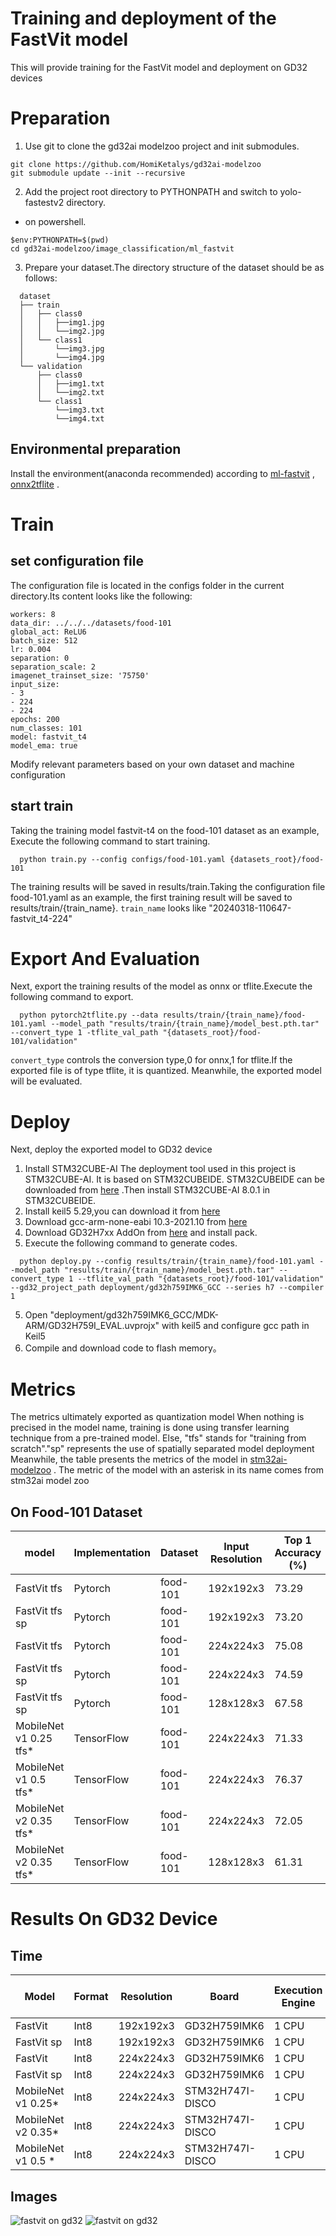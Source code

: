 

# Training and deployment of the FastVit model

This will provide training for the FastVit model and deployment on GD32 devices

# Preparation

 1. Use git to clone the gd32ai modelzoo project and init submodules.
```
git clone https://github.com/HomiKetalys/gd32ai-modelzoo
git submodule update --init --recursive
```
 2. Add the project root directory to PYTHONPATH and switch to yolo-fastestv2 directory.
 - on powershell.
```
$env:PYTHONPATH=$(pwd)
cd gd32ai-modelzoo/image_classification/ml_fastvit
```

 3. Prepare your dataset.The directory structure of the dataset should be as follows:
```
  dataset
  ├── train
  │   ├── class0
  │   │   ├──img1.jpg
  │   │   └──img2.jpg
  │   └── class1
  │       └──img3.jpg
  │       └──img4.jpg
  └── validation
      ├── class0
      │   ├──img1.txt
      │   └──img2.txt
      └── class1
          └──img3.txt
          └──img4.txt
```
 ## Environmental preparation
 Install the environment(anaconda recommended) according to [ml-fastvit](https://github.com/apple/ml-fastvit/tree/main) , [onnx2tflite](https://github.com/MPolaris/onnx2tflite) .
 # Train
 ## set configuration file
 The configuration file is located in the configs folder in the current directory.Its content looks like the following:
```
workers: 8
data_dir: ../../../datasets/food-101
global_act: ReLU6
batch_size: 512
lr: 0.004
separation: 0
separation_scale: 2
imagenet_trainset_size: '75750'
input_size:
- 3
- 224
- 224
epochs: 200
num_classes: 101
model: fastvit_t4
model_ema: true
```
Modify relevant parameters based on your own dataset and machine configuration
   ## start train
Taking the training model fastvit-t4 on the food-101 dataset as an example, Execute the following command to start training.
```
  python train.py --config configs/food-101.yaml {datasets_root}/food-101
```
  The training results will be saved in results/train.Taking the configuration file food-101.yaml as an example, the first training result will be saved to results/train/{train_name}.
  `train_name` looks like "20240318-110647-fastvit_t4-224"
 # Export And Evaluation
 Next, export the training results of the model as onnx or tflite.Execute the following command to export.
```
  python pytorch2tflite.py --data results/train/{train_name}/food-101.yaml --model_path "results/train/{train_name}/model_best.pth.tar" --convert_type 1 -tflite_val_path "{datasets_root}/food-101/validation"
```
  `convert_type` controls the conversion type,0 for onnx,1 for tflite.If the exported file is of type tflite, it is quantized.
  Meanwhile, the exported model will be evaluated.
  # Deploy
  Next, deploy the exported model to GD32 device
  1. Install STM32CUBE-AI
  The deployment tool used in this project is STM32CUBE-AI. It is based on STM32CUBEIDE. STM32CUBEIDE can be downloaded from [here](https://www.st.com/content/st_com/zh/stm32cubeide.html) .Then install STM32CUBE-AI 8.0.1 in STM32CUBEIDE.
  2. Install keil5 5.29,you can download it from [here](https://www.keil.com/update/rvmdk.asp)
  3. Download gcc-arm-none-eabi 10.3-2021.10 from [here](https://developer.arm.com/downloads/-/gnu-rm) 
  4. Download GD32H7xx AddOn from [here](https://www.gd32mcu.com/cn/download?kw=GD32H7) and install pack.
  5. Execute the following command to generate codes.
```
  python deploy.py --config results/train/{train_name}/food-101.yaml --model_path "results/train/{train_name}/model_best.pth.tar" --convert_type 1 --tflite_val_path "{datasets_root}/food-101/validation" --gd32_project_path deployment/gd32h759IMK6_GCC --series h7 --compiler 1
```
5.  Open "deployment/gd32h759IMK6_GCC/MDK-ARM/GD32H759I_EVAL.uvprojx" with keil5 and configure gcc path in Keil5
6.  Compile and download code to flash memory。
# Metrics
The metrics ultimately exported as quantization model
When nothing is precised in the model name, training is done using transfer learning technique from a pre-trained model. 
Else, "tfs" stands for "training from scratch"."sp" represents the use of spatially separated model deployment
Meanwhile, the table presents the metrics of the model in [stm32ai-modelzoo](https://github.com/STMicroelectronics/stm32ai-modelzoo/blob/main/object_detection/pretrained_models/README.md) .
The metric of the model with an asterisk in its name comes from stm32ai model zoo
## On Food-101 Dataset

| model                  | Implementation | Dataset  | Input Resolution | Top 1 Accuracy (%) | MACCs (M) | Activation RAM (KiB) | Weights Flash (KiB) | STM32Cube.AI version |
|------------------------|----------------|----------|------------------|--------------------|-----------|----------------------|---------------------|----------------------|
| FastVit tfs            | Pytorch        | food-101 | 192x192x3        | 73.29              | 39.89     | 255.32               | 371.82              | 8.0.1                |
| FastVit tfs sp         | Pytorch        | food-101 | 192x192x3        | 73.20              | 39.89     | 73.38                | 397.54              | 8.0.1                |
| FastVit tfs            | Pytorch        | food-101 | 224x224x3        | 75.08              | 54.27     | 335.38               | 371.82              | 8.0.1                |
| FastVit tfs sp         | Pytorch        | food-101 | 224x224x3        | 74.59              | 54.27     | 91.62                | 397.54              | 8.0.1                |
| FastVit tfs sp         | Pytorch        | food-101 | 128x128x3        | 67.58              | 17.76     | 51.96                | 397.54              | 8.0.1                |
| MobileNet v1 0.25 tfs* | TensorFlow     | food-101 | 224x224x3        | 71.33              | 41.10     | 202.33               | 223.32              | 8.1.0                |
| MobileNet v1 0.5 tfs*  | TensorFlow     | food-101 | 224x224x3        | 76.37              | 149.37    | 404.66               | 860.99              | 8.1.0                |
| MobileNet v2 0.35 tfs* | TensorFlow     | food-101 | 224x224x3        | 72.05              | 58.59     | 686.50               | 527.24              | 8.1.0                |
| MobileNet v2 0.35 tfs* | TensorFlow     | food-101 | 128x128x3        | 61.31              | 19.224    | 225.17               | 527.24              | 8.1.0                |

# Results On GD32 Device
## Time
| Model              | Format | Resolution | Board            | Execution Engine | Frequency | Inference time (ms) | STM32Cube.AI version |
|--------------------|--------|------------|------------------|------------------|-----------|---------------------|----------------------|
| FastVit            | Int8   | 192x192x3  | GD32H759IMK6     | 1 CPU            | 600 MHz   | 177 ms              | 8.0.1                |
| FastVit sp         | Int8   | 192x192x3  | GD32H759IMK6     | 1 CPU            | 600 MHz   | 186 ms              | 8.0.1                |
| FastVit            | Int8   | 224x224x3  | GD32H759IMK6     | 1 CPU            | 600 MHz   | 236 ms              | 8.0.1                |
| FastVit sp         | Int8   | 224x224x3  | GD32H759IMK6     | 1 CPU            | 600 MHz   | 245 ms              | 8.0.1                |
| MobileNet v1 0.25* | Int8   | 224x224x3  | STM32H747I-DISCO | 1 CPU            | 400 MHz   | 181 ms              | 8.1.0                |
| MobileNet v2 0.35* | Int8   | 224x224x3  | STM32H747I-DISCO | 1 CPU            | 400 MHz   | 363 ms              | 8.1.0                |
| MobileNet v1 0.5 * | Int8   | 224x224x3  | STM32H747I-DISCO | 1 CPU            | 400 MHz   | 525 ms              | 8.1.0                |

## Images
![fastvit on gd32](../../assets/img4.png)
![fastvit on gd32](../../assets/img5.png)



